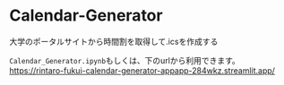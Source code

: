 # Calendar-Generator
大学のポータルサイトから時間割を取得して.icsを作成する

`Calendar_Generator.ipynb`もしくは、下のurlから利用できます。<br>
https://rintaro-fukui-calendar-generator-appapp-284wkz.streamlit.app/
